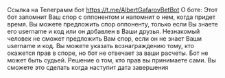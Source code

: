 Ссылка на  Телеграмм бот https://t.me/AlbertGafarovBetBot
О боте:
    Этот бот запомнит Ваш спор с оппонентом и напомнит о нем, когда придет время.
    Вы можете предложить спор оппоненту, только если Вы знаете его username и код или он добавлен в Ваши друзья.
    Незнакомый человек не сможет предложить Вам спор, если он не знает Ваши username и код.
    Вы можете указать вознаграждению тому, кто окажется прав в споре, но бот не отвечает за ваши расчеты.
    Бот не может быть судьей. Решение о том, кто прав вы принимаете сами. Вы сможете это сделать когда наступит дата завершения
